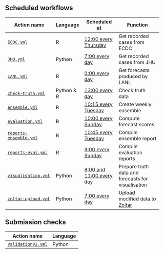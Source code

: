 ## Scheduled workflows

| Action name                                    | Language   | Scheduled at                                                   | Function                                           |
|------------------------------------------------|------------|----------------------------------------------------------------|----------------------------------------------------|
| [`ECDC.yml`](ECDC.yml)                         | R          | [12:00 every Thursday](https://crontab.guru/#0_12_*_*_4)       | Get recorded cases from ECDC                       |
| [`JHU.yml`](JHU.yml)                           | Python     | [7:00 every day](https://crontab.guru/#0_7_*_*_*)              | Get recorded cases from JHU                        |
| [`LANL.yml`](LANL.yml)                         | R          | [0:00 every day](https://crontab.guru/#0_0_*_*_*)              | Get forecasts produced by LANL                     |
| [`check-truth.yml`](check-truth.yml)           | Python & R | [13:00 every day](https://crontab.guru/#0_13_*_*_*)            | Check truth data                   |
| [`ensemble.yml`](ensemble.yml)                 | R          | [10:15 every Tuesday](https://crontab.guru/#15_10_*_*_2)       | Create weekly ensemble                             |
| [`evaluation.yml`](evaluation.yml)             | R          | [10:00 every Sunday](https://crontab.guru/#0_10_*_*_0)         | Compute forecast scores                            |
| [`reports-ensemble.yml`](reports-ensemble.yml) | R          | [10:45 every Tuesday](https://crontab.guru/#45_10_*_*_2)       | Compile ensemble report                            |
| [`reports-eval.yml`](reports-eval.yml)         | R          | [9:00 every Sunday](https://crontab.guru/#0_9_*_*_0)           | Compile evaluation reports                         |
| [`visualisation.yml`](visualisation.yml)       | Python     | [8:00 and 11:00 every day](https://crontab.guru/#0_8,11_*_*_*) | Prepare truth data and forecasts for visualisation |
| [`zoltar-upload.yml`](zoltar-upload.yml)      | Python     | [7:00 every day](https://crontab.guru/#0_7_*_*_*)              | Upload modified data to [Zoltar](https://www.zoltardata.com/project/238) |

## Submission checks

| Action name                            | Language |
|----------------------------------------|----------|
| [`ValidationV2.yml`](ValidationV2.yml) | Python   |
